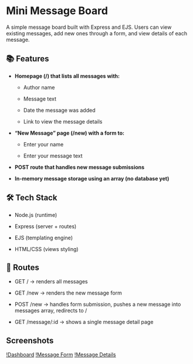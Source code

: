 # Mini Message Board

A simple message board built with Express and EJS.
Users can view existing messages, add new ones through a form, and view details of each message.

## 📚 Features

- **Homepage (/) that lists all messages with:**

  - Author name

  - Message text

  - Date the message was added

  - Link to view the message details

- **“New Message” page (/new) with a form to:**

  - Enter your name

  - Enter your message text

- **POST route that handles new message submissions**

- **In-memory message storage using an array (no database yet)**

## 🛠 Tech Stack

- Node.js (runtime)

- Express (server + routes)

- EJS (templating engine)

- HTML/CSS (views styling)

## 📝 Routes

- GET / → renders all messages

- GET /new → renders the new message form

- POST /new → handles form submission, pushes a new message into messages array, redirects to /

- GET /message/:id → shows a single message detail page

## Screenshots

[!Dashboard](/public/msg-board-01.png)
[!Message Form](/public/msg-board-02.png)
[!Message Details](/public/msg-board-03.png)
